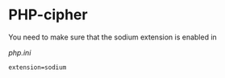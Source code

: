 # PHP-cipher

You need to make sure that the sodium extension is enabled in

_php.ini_
```
extension=sodium
```